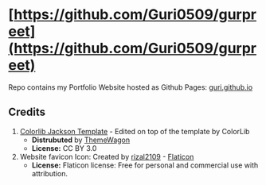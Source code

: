 # [https://github.com/Guri0509/gurpreet](https://github.com/Guri0509/gurpreet)
Repo contains my Portfolio Website hosted as Github Pages: <a href="">guri.github.io</a>

## Credits

1. <a href="https://colorlib.com/wp/template/jackson/">Colorlib Jackson Template</a> - Edited on top of the template by ColorLib
   - **Distrubuted** by <a href="https://themewagon.com/">ThemeWagon</a>
   - **License:** CC BY 3.0
2. Website favicon Icon: Created by <a href="https://www.flaticon.com/authors/rizal2109">rizal2109</a> - <a href="https://www.flaticon.com/free-icons/shapes-and-symbols">Flaticon</a>
    - **License:** Flaticon license: Free for personal and commercial use with attribution.
